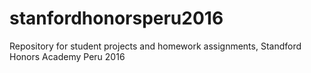 # stanfordhonorsperu2016
Repository for student projects and homework assignments, Standford Honors Academy Peru 2016
